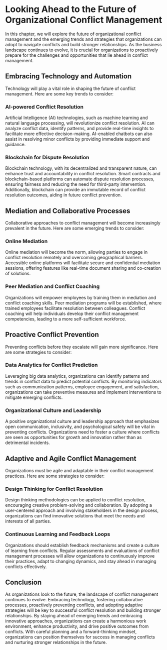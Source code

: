 # Looking Ahead to the Future of Organizational Conflict Management

In this chapter, we will explore the future of organizational conflict management and the emerging trends and strategies that organizations can adopt to navigate conflicts and build stronger relationships. As the business landscape continues to evolve, it is crucial for organizations to proactively prepare for the challenges and opportunities that lie ahead in conflict management.

## Embracing Technology and Automation

Technology will play a vital role in shaping the future of conflict management. Here are some key trends to consider:

### AI-powered Conflict Resolution

Artificial Intelligence (AI) technologies, such as machine learning and natural language processing, will revolutionize conflict resolution. AI can analyze conflict data, identify patterns, and provide real-time insights to facilitate more effective decision-making. AI-enabled chatbots can also assist in resolving minor conflicts by providing immediate support and guidance.

### Blockchain for Dispute Resolution

Blockchain technology, with its decentralized and transparent nature, can enhance trust and accountability in conflict resolution. Smart contracts and blockchain-based platforms can automate dispute resolution processes, ensuring fairness and reducing the need for third-party intervention. Additionally, blockchain can provide an immutable record of conflict resolution outcomes, aiding in future conflict prevention.

## Mediation and Collaborative Processes

Collaborative approaches to conflict management will become increasingly prevalent in the future. Here are some emerging trends to consider:

### Online Mediation

Online mediation will become the norm, allowing parties to engage in conflict resolution remotely and overcoming geographical barriers. Accessible online platforms will facilitate secure and confidential mediation sessions, offering features like real-time document sharing and co-creation of solutions.

### Peer Mediation and Conflict Coaching

Organizations will empower employees by training them in mediation and conflict coaching skills. Peer mediation programs will be established, where trained employees facilitate resolution between colleagues. Conflict coaching will help individuals develop their conflict management competencies, leading to a more self-sufficient workforce.

## Proactive Conflict Prevention

Preventing conflicts before they escalate will gain more significance. Here are some strategies to consider:

### Data Analytics for Conflict Prediction

Leveraging big data analytics, organizations can identify patterns and trends in conflict data to predict potential conflicts. By monitoring indicators such as communication patterns, employee engagement, and satisfaction, organizations can take preventive measures and implement interventions to mitigate emerging conflicts.

### Organizational Culture and Leadership

A positive organizational culture and leadership approach that emphasizes open communication, inclusivity, and psychological safety will be vital in preventing conflicts. Organizations need to foster a culture where conflicts are seen as opportunities for growth and innovation rather than as detrimental incidents.

## Adaptive and Agile Conflict Management

Organizations must be agile and adaptable in their conflict management practices. Here are some strategies to consider:

### Design Thinking for Conflict Resolution

Design thinking methodologies can be applied to conflict resolution, encouraging creative problem-solving and collaboration. By adopting a user-centered approach and involving stakeholders in the design process, organizations can find innovative solutions that meet the needs and interests of all parties.

### Continuous Learning and Feedback Loops

Organizations should establish feedback mechanisms and create a culture of learning from conflicts. Regular assessments and evaluations of conflict management processes will allow organizations to continuously improve their practices, adapt to changing dynamics, and stay ahead in managing conflicts effectively.

## Conclusion

As organizations look to the future, the landscape of conflict management continues to evolve. Embracing technology, fostering collaborative processes, proactively preventing conflicts, and adopting adaptive strategies will be key to successful conflict resolution and building stronger relationships. By staying ahead of emerging trends and embracing innovative approaches, organizations can create a harmonious work environment, enhance productivity, and drive positive outcomes from conflicts. With careful planning and a forward-thinking mindset, organizations can position themselves for success in managing conflicts and nurturing stronger relationships in the future.
